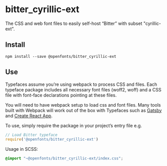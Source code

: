 
# bitter_cyrillic-ext

The CSS and web font files to easily self-host “Bitter” with subset "cyrillic-ext".

## Install

`npm install --save @openfonts/bitter_cyrillic-ext`

## Use

Typefaces assume you’re using webpack to process CSS and files. Each typeface
package includes all necessary font files (woff2, woff) and a CSS file with
font-face declarations pointing at these files.

You will need to have webpack setup to load css and font files. Many tools built
with Webpack will work out of the box with Typefaces such as [Gatsby](https://github.com/gatsbyjs/gatsby)
and [Create React App](https://github.com/facebookincubator/create-react-app).

To use, simply require the package in your project’s entry file e.g.

```javascript
// Load Bitter typeface
require('@openfonts/bitter_cyrillic-ext')
```

Usage in SCSS:
```scss
@import "~@openfonts/bitter_cyrillic-ext/index.css";
```
